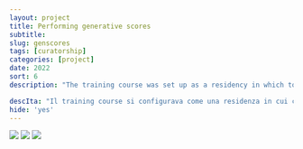 ```yaml
---
layout: project
title: Performing generative scores
subtitle: 
slug: genscores
tags: [curatorship]
categories: [project]
date: 2022
sort: 6
description: "The training course was set up as a residency in which to share one's knowledge related to the field of sound and music. I facilitated a music graphic writing workshop, providing participants with source materials based on the parameters used by musician Stefano Battaglia to compose radical improvisational scores. I adapted them from verbal to graphic form."

descIta: "Il training course si configurava come una residenza in cui condividere i propri saperi relativi al campo del suono e della musica. Ho facilitato un laboratorio di scrittura grafica musicale, fornendo ai partecipanti dei materiali di partenza che si basano sui parametri utilizzati dal musicista Stefano Battaglia per comporre spartiti di improvvisazione radicale. Li ho adattati dalla forma verbale a quella grafica."
hide: 'yes'
---
```

![]({{site.baseurl}}/projects/gen_scores1.jpg)
![]({{site.baseurl}}/projects/gen_scores2.jpg)
![]({{site.baseurl}}/projects/gen_scores3.jpg)


